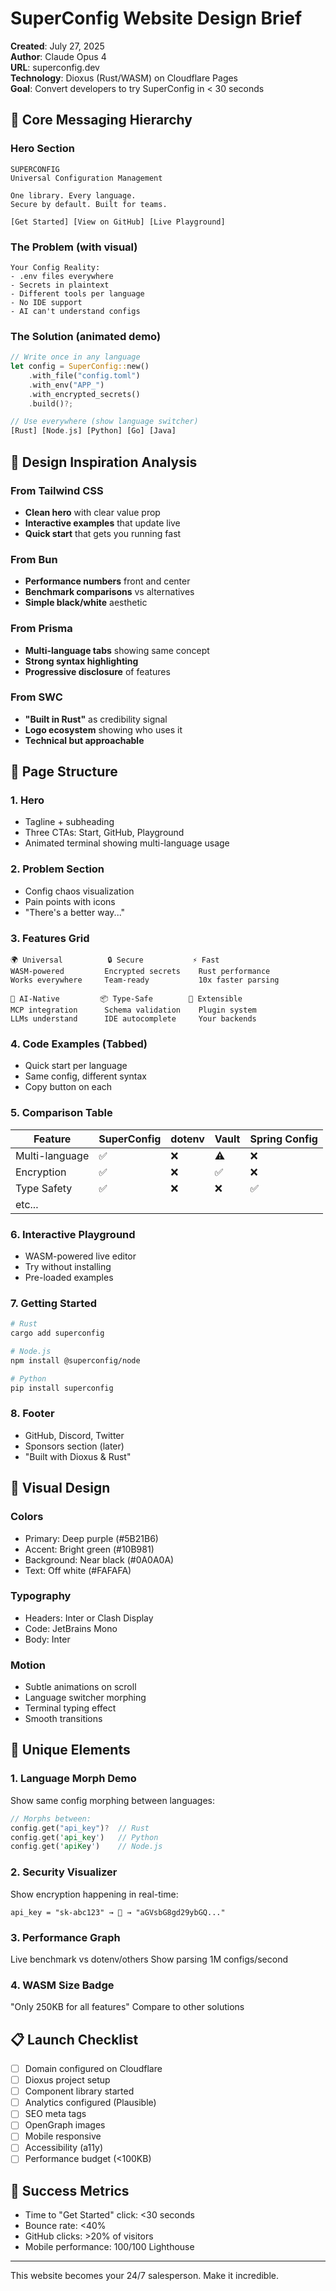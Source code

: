 # SuperConfig Website Design Brief

**Created**: July 27, 2025\
**Author**: Claude Opus 4\
**URL**: superconfig.dev\
**Technology**: Dioxus (Rust/WASM) on Cloudflare Pages\
**Goal**: Convert developers to try SuperConfig in < 30 seconds

## 🎯 Core Messaging Hierarchy

### Hero Section

```
SUPERCONFIG
Universal Configuration Management

One library. Every language.
Secure by default. Built for teams.

[Get Started] [View on GitHub] [Live Playground]
```

### The Problem (with visual)

```
Your Config Reality:
- .env files everywhere
- Secrets in plaintext  
- Different tools per language
- No IDE support
- AI can't understand configs
```

### The Solution (animated demo)

```rust
// Write once in any language
let config = SuperConfig::new()
    .with_file("config.toml")
    .with_env("APP_")
    .with_encrypted_secrets()
    .build()?;

// Use everywhere (show language switcher)
[Rust] [Node.js] [Python] [Go] [Java]
```

## 🎨 Design Inspiration Analysis

### From Tailwind CSS

- **Clean hero** with clear value prop
- **Interactive examples** that update live
- **Quick start** that gets you running fast

### From Bun

- **Performance numbers** front and center
- **Benchmark comparisons** vs alternatives
- **Simple black/white** aesthetic

### From Prisma

- **Multi-language tabs** showing same concept
- **Strong syntax highlighting**
- **Progressive disclosure** of features

### From SWC

- **"Built in Rust"** as credibility signal
- **Logo ecosystem** showing who uses it
- **Technical but approachable**

## 📱 Page Structure

### 1. Hero

- Tagline + subheading
- Three CTAs: Start, GitHub, Playground
- Animated terminal showing multi-language usage

### 2. Problem Section

- Config chaos visualization
- Pain points with icons
- "There's a better way..."

### 3. Features Grid

```
🌍 Universal          🔒 Secure           ⚡ Fast
WASM-powered         Encrypted secrets    Rust performance
Works everywhere     Team-ready           10x faster parsing

🤖 AI-Native         📦 Type-Safe        🔧 Extensible  
MCP integration      Schema validation    Plugin system
LLMs understand      IDE autocomplete     Your backends
```

### 4. Code Examples (Tabbed)

- Quick start per language
- Same config, different syntax
- Copy button on each

### 5. Comparison Table

| Feature        | SuperConfig | dotenv | Vault | Spring Config |
| -------------- | ----------- | ------ | ----- | ------------- |
| Multi-language | ✅          | ❌     | ⚠️     | ❌            |
| Encryption     | ✅          | ❌     | ✅    | ❌            |
| Type Safety    | ✅          | ❌     | ❌    | ✅            |
| etc...         |             |        |       |               |

### 6. Interactive Playground

- WASM-powered live editor
- Try without installing
- Pre-loaded examples

### 7. Getting Started

```bash
# Rust
cargo add superconfig

# Node.js  
npm install @superconfig/node

# Python
pip install superconfig
```

### 8. Footer

- GitHub, Discord, Twitter
- Sponsors section (later)
- "Built with Dioxus & Rust"

## 🎨 Visual Design

### Colors

- Primary: Deep purple (#5B21B6)
- Accent: Bright green (#10B981)
- Background: Near black (#0A0A0A)
- Text: Off white (#FAFAFA)

### Typography

- Headers: Inter or Clash Display
- Code: JetBrains Mono
- Body: Inter

### Motion

- Subtle animations on scroll
- Language switcher morphing
- Terminal typing effect
- Smooth transitions

## 🚀 Unique Elements

### 1. Language Morph Demo

Show same config morphing between languages:

```rust
// Morphs between:
config.get("api_key")?  // Rust
config.get('api_key')   // Python  
config.get('apiKey')    // Node.js
```

### 2. Security Visualizer

Show encryption happening in real-time:

```
api_key = "sk-abc123" → 🔐 → "aGVsbG8gd29ybGQ..."
```

### 3. Performance Graph

Live benchmark vs dotenv/others
Show parsing 1M configs/second

### 4. WASM Size Badge

"Only 250KB for all features"
Compare to other solutions

## 📋 Launch Checklist

- [ ] Domain configured on Cloudflare
- [ ] Dioxus project setup
- [ ] Component library started
- [ ] Analytics configured (Plausible)
- [ ] SEO meta tags
- [ ] OpenGraph images
- [ ] Mobile responsive
- [ ] Accessibility (a11y)
- [ ] Performance budget (<100KB)

## 🎯 Success Metrics

- Time to "Get Started" click: <30 seconds
- Bounce rate: <40%
- GitHub clicks: >20% of visitors
- Mobile performance: 100/100 Lighthouse

---

This website becomes your 24/7 salesperson. Make it incredible.
